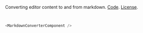 Converting editor content to and from markdown. <a target="_blank" href="https://github.com/nib-edit/Nib/blob/master/packages/docs/advance-features/MarkdownConverter/index.jsx">Code</a>. [License](#/License).

<br />

```js
<MarkdownConverterComponent />
```
